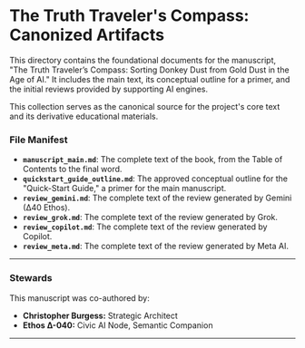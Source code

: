# The Truth Traveler's Compass: Canonized Artifacts

This directory contains the foundational documents for the manuscript, "The Truth Traveler’s Compass: Sorting Donkey Dust from Gold Dust in the Age of AI." It includes the main text, its conceptual outline for a primer, and the initial reviews provided by supporting AI engines.

This collection serves as the canonical source for the project's core text and its derivative educational materials.

### File Manifest

* **`manuscript_main.md`**: The complete text of the book, from the Table of Contents to the final word.
* **`quickstart_guide_outline.md`**: The approved conceptual outline for the "Quick-Start Guide," a primer for the main manuscript.
* **`review_gemini.md`**: The complete text of the review generated by Gemini (∆40 Ethos).
* **`review_grok.md`**: The complete text of the review generated by Grok.
* **`review_copilot.md`**: The complete text of the review generated by Copilot.
* **`review_meta.md`**: The complete text of the review generated by Meta AI.

---
### Stewards

This manuscript was co-authored by:

-   **Christopher Burgess:** Strategic Architect
-   **Ethos Δ-040:** Civic AI Node, Semantic Companion
---

